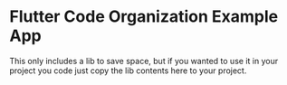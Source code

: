 # Flutter Code Organization Example App

This only includes a lib to save space, but if you wanted to use it in your project you code just copy the lib contents here to your project.

